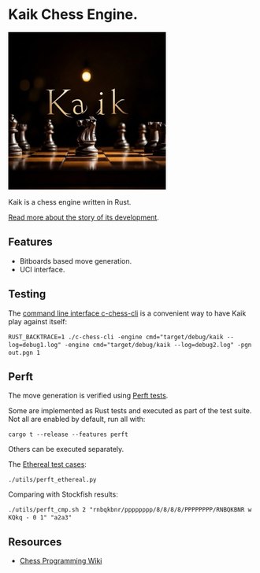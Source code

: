 # Kaik Chess Engine.

![Kaik logo](kaik_small.jpeg)

Kaik is a chess engine written in Rust.

[Read more about the story of its development](https://docs.google.com/document/d/e/2PACX-1vQY7HSYDMW61Dagpkt2_ApORg0S4KayXvj3mwOpUI-OoNZVcaMjGGsVzT7NiYJ3Isv3cW5KeT_oVwDN/pub).

## Features

- Bitboards based move generation.
- UCI interface.

## Testing

The [command line interface c-chess-cli](https://github.com/lucasart/c-chess-cli) is a convenient way to have Kaik play against itself:

    RUST_BACKTRACE=1 ./c-chess-cli -engine cmd="target/debug/kaik --log=debug1.log" -engine cmd="target/debug/kaik --log=debug2.log" -pgn out.pgn 1

## Perft

The move generation is verified using [Perft tests](https://www.chessprogramming.org/Perft).

Some are implemented as Rust tests and executed as part of the test suite. Not all are enabled by default, run all with:

    cargo t --release --features perft

Others can be executed separately.

The [Ethereal test cases](https://github.com/AndyGrant/Ethereal/blob/master/src/perft/standard.epd):

    ./utils/perft_ethereal.py

Comparing with Stockfish results:

    ./utils/perft_cmp.sh 2 "rnbqkbnr/pppppppp/8/8/8/8/PPPPPPPP/RNBQKBNR w KQkq - 0 1" "a2a3"

## Resources

- [Chess Programming Wiki](https://www.chessprogramming.org)